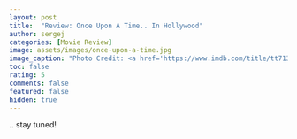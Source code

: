 ```yaml
---
layout: post
title:  "Review: Once Upon A Time.. In Hollywood"
author: sergej
categories: [Movie Review]
image: assets/images/once-upon-a-time.jpg
image_caption: "Photo Credit: <a href='https://www.imdb.com/title/tt7131622/mediaviewer/rm1947703297' target='_blank'>IMDb</a>"
toc: false
rating: 5
comments: false
featured: false
hidden: true
---
```


.. stay tuned!
